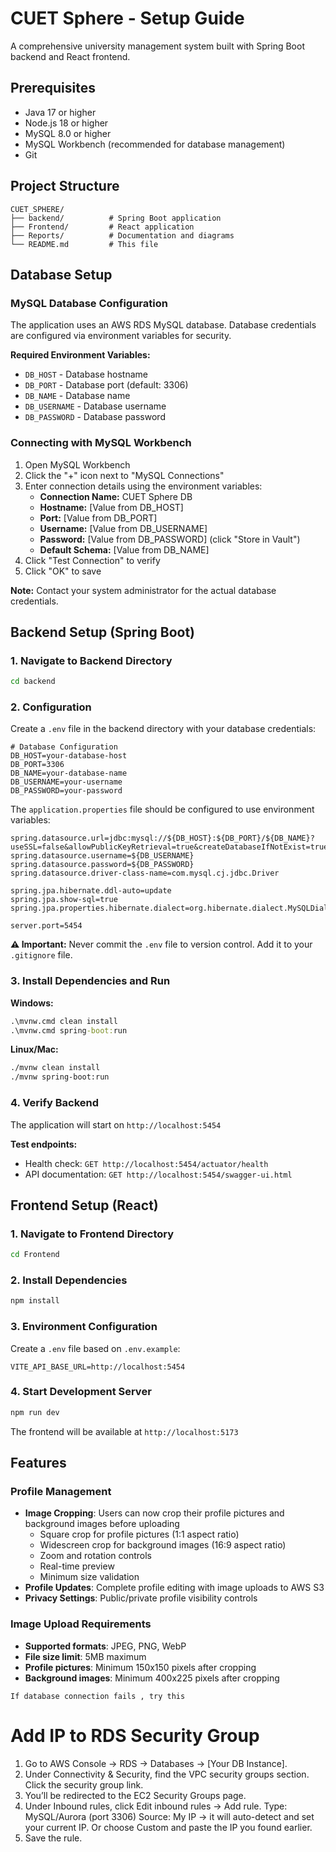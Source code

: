 # CUET Sphere - Setup Guide

A comprehensive university management system built with Spring Boot backend and React frontend.

## Prerequisites

- Java 17 or higher
- Node.js 18 or higher
- MySQL 8.0 or higher
- MySQL Workbench (recommended for database management)
- Git

## Project Structure

```
CUET_SPHERE/
├── backend/          # Spring Boot application
├── Frontend/         # React application
├── Reports/          # Documentation and diagrams
└── README.md         # This file
```

## Database Setup

### MySQL Database Configuration

The application uses an AWS RDS MySQL database. Database credentials are configured via environment variables for security.

**Required Environment Variables:**
- `DB_HOST` - Database hostname
- `DB_PORT` - Database port (default: 3306)
- `DB_NAME` - Database name
- `DB_USERNAME` - Database username
- `DB_PASSWORD` - Database password

### Connecting with MySQL Workbench

1. Open MySQL Workbench
2. Click the "+" icon next to "MySQL Connections"
3. Enter connection details using the environment variables:
   - **Connection Name:** CUET Sphere DB
   - **Hostname:** [Value from DB_HOST]
   - **Port:** [Value from DB_PORT]
   - **Username:** [Value from DB_USERNAME]
   - **Password:** [Value from DB_PASSWORD] (click "Store in Vault")
   - **Default Schema:** [Value from DB_NAME]
4. Click "Test Connection" to verify
5. Click "OK" to save

**Note:** Contact your system administrator for the actual database credentials.

## Backend Setup (Spring Boot)

### 1. Navigate to Backend Directory
```bash
cd backend
```

### 2. Configuration

Create a `.env` file in the backend directory with your database credentials:

```env
# Database Configuration
DB_HOST=your-database-host
DB_PORT=3306
DB_NAME=your-database-name
DB_USERNAME=your-username
DB_PASSWORD=your-password
```

The `application.properties` file should be configured to use environment variables:
```properties
spring.datasource.url=jdbc:mysql://${DB_HOST}:${DB_PORT}/${DB_NAME}?useSSL=false&allowPublicKeyRetrieval=true&createDatabaseIfNotExist=true
spring.datasource.username=${DB_USERNAME}
spring.datasource.password=${DB_PASSWORD}
spring.datasource.driver-class-name=com.mysql.cj.jdbc.Driver

spring.jpa.hibernate.ddl-auto=update
spring.jpa.show-sql=true
spring.jpa.properties.hibernate.dialect=org.hibernate.dialect.MySQLDialect

server.port=5454
```

**⚠️ Important:** Never commit the `.env` file to version control. Add it to your `.gitignore` file.

### 3. Install Dependencies and Run

**Windows:**
```cmd
.\mvnw.cmd clean install
.\mvnw.cmd spring-boot:run
```

**Linux/Mac:**
```bash
./mvnw clean install
./mvnw spring-boot:run
```

### 4. Verify Backend

The application will start on `http://localhost:5454`

**Test endpoints:**
- Health check: `GET http://localhost:5454/actuator/health`
- API documentation: `GET http://localhost:5454/swagger-ui.html`

## Frontend Setup (React)

### 1. Navigate to Frontend Directory
```bash
cd Frontend
```

### 2. Install Dependencies
```bash
npm install
```

### 3. Environment Configuration

Create a `.env` file based on `.env.example`:
```env
VITE_API_BASE_URL=http://localhost:5454
```

### 4. Start Development Server
```bash
npm run dev
```

The frontend will be available at `http://localhost:5173`

## Features

### Profile Management
- **Image Cropping**: Users can now crop their profile pictures and background images before uploading
  - Square crop for profile pictures (1:1 aspect ratio)
  - Widescreen crop for background images (16:9 aspect ratio)
  - Zoom and rotation controls
  - Real-time preview
  - Minimum size validation
- **Profile Updates**: Complete profile editing with image uploads to AWS S3
- **Privacy Settings**: Public/private profile visibility controls

### Image Upload Requirements
- **Supported formats**: JPEG, PNG, WebP
- **File size limit**: 5MB maximum
- **Profile pictures**: Minimum 150x150 pixels after cropping
- **Background images**: Minimum 400x225 pixels after cropping

`If database connection fails , try this`
# Add IP to RDS Security Group
1. Go to AWS Console → RDS → Databases → [Your DB Instance].
2. Under Connectivity & Security, find the VPC security groups section.
Click the security group link.
3. You’ll be redirected to the EC2 Security Groups page.
4. Under Inbound rules, click Edit inbound rules → Add rule.
Type: MySQL/Aurora (port 3306)
Source: My IP → it will auto-detect and set your current IP.
Or choose Custom and paste the IP you found earlier.
5. Save the rule.
